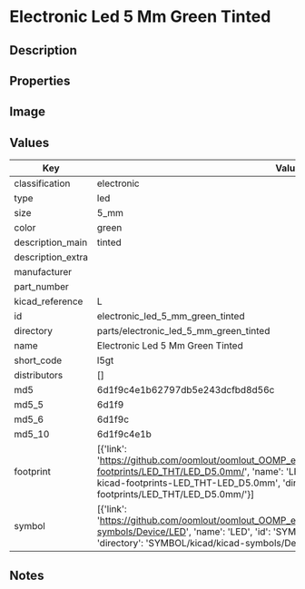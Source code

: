 # Electronic Led 5 Mm Green Tinted

## Description

## Properties


## Image


## Values

| Key | Value |
| --- | --- |
| classification | electronic |
| type | led |
| size | 5_mm |
| color | green |
| description_main | tinted |
| description_extra |  |
| manufacturer |  |
| part_number |  |
| kicad_reference | L |
| id | electronic_led_5_mm_green_tinted |
| directory | parts/electronic_led_5_mm_green_tinted |
| name | Electronic Led 5 Mm Green Tinted |
| short_code | l5gt |
| distributors | [] |
| md5 | 6d1f9c4e1b62797db5e243dcfbd8d56c |
| md5_5 | 6d1f9 |
| md5_6 | 6d1f9c |
| md5_10 | 6d1f9c4e1b |
| footprint | [{'link': 'https://github.com/oomlout/oomlout_OOMP_eda_V2/tree/main/FOOTPRINT/kicad/kicad-footprints/LED_THT/LED_D5.0mm/', 'name': 'LED_D5.0mm', 'id': 'FOOTPRINT-kicad-kicad-footprints-LED_THT-LED_D5.0mm', 'directory': 'FOOTPRINT/kicad/kicad-footprints/LED_THT/LED_D5.0mm/'}] |
| symbol | [{'link': 'https://github.com/oomlout/oomlout_OOMP_eda_V2/tree/main/SYMBOL/kicad/kicad-symbols/Device/LED', 'name': 'LED', 'id': 'SYMBOL-kicad-kicad-symbols-Device-LED', 'directory': 'SYMBOL/kicad/kicad-symbols/Device/LED/'}] |

## Notes

